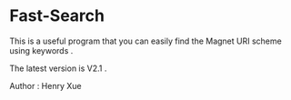 # Fast-Search
This is a useful program that you can easily find the Magnet URI scheme using keywords . 

The latest version is V2.1 .

Author : Henry Xue 
